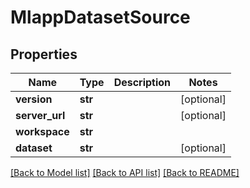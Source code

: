 # MlappDatasetSource

## Properties
Name | Type | Description | Notes
------------ | ------------- | ------------- | -------------
**version** | **str** |  | [optional] 
**server_url** | **str** |  | [optional] 
**workspace** | **str** |  | 
**dataset** | **str** |  | [optional] 

[[Back to Model list]](../README.md#documentation-for-models) [[Back to API list]](../README.md#documentation-for-api-endpoints) [[Back to README]](../README.md)


